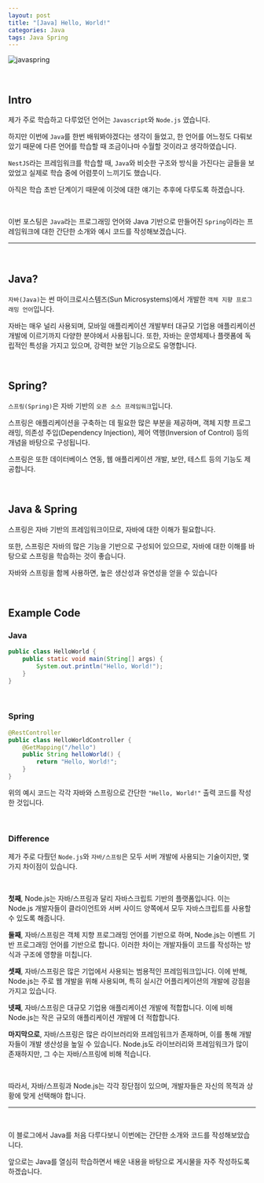 ```yaml
---
layout: post
title: "[Java] Hello, World!"
categories: Java
tags: Java Spring
---
```


![javaspring](https://user-images.githubusercontent.com/108377235/232237661-c321b161-ee7a-42f0-9f9f-0ab51f79fbed.png)

<br/>

## Intro

제가 주로 학습하고 다루었던 언어는 `Javascript`와 `Node.js` 였습니다.

하지만 이번에 `Java`를 한번 배워봐야겠다는 생각이 들었고, 한 언어를 어느정도 다뤄보았기 때문에 다른 언어를 학습할 때 조금이나마 수월할 것이라고 생각하였습니다.

`NestJS`라는 프레임워크를 학습할 때, `Java`와 비슷한 구조와 방식을 가진다는 글들을 보았었고 실제로 학습 중에 어렴풋이 느끼기도 했습니다.

아직은 학습 초반 단계이기 때문에 이것에 대한 얘기는 추후에 다루도록 하겠습니다.

<br/>

이번 포스팅은 `Java`라는 프로그래밍 언어와 Java 기반으로 만들어진 `Spring`이라는 프레임워크에 대한 간단한 소개와 예시 코드를 작성해보겠습니다.

---

<br/>

## Java?

`자바(Java)`는 썬 마이크로시스템즈(Sun Microsystems)에서 개발한 `객체 지향 프로그래밍 언어`입니다.

자바는 매우 널리 사용되며, 모바일 애플리케이션 개발부터 대규모 기업용 애플리케이션 개발에 이르기까지 다양한 분야에서 사용됩니다.
또한, 자바는 운영체제나 플랫폼에 독립적인 특성을 가지고 있으며, 강력한 보안 기능으로도 유명합니다.

<br/>

## Spring?

`스프링(Spring)`은 자바 기반의 `오픈 소스 프레임워크`입니다.

스프링은 애플리케이션을 구축하는 데 필요한 많은 부분을 제공하며, 객체 지향 프로그래밍, 의존성 주입(Dependency Injection), 제어 역행(Inversion of Control) 등의 개념을 바탕으로 구성됩니다.

스프링은 또한 데이터베이스 연동, 웹 애플리케이션 개발, 보안, 테스트 등의 기능도 제공합니다.

<br/>

## Java & Spring

스프링은 자바 기반의 프레임워크이므로, 자바에 대한 이해가 필요합니다.

또한, 스프링은 자바의 많은 기능을 기반으로 구성되어 있으므로, 자바에 대한 이해를 바탕으로 스프링을 학습하는 것이 좋습니다.

자바와 스프링을 함께 사용하면, 높은 생산성과 유연성을 얻을 수 있습니다

<br/>

## Example Code

### Java

```java
public class HelloWorld {
    public static void main(String[] args) {
        System.out.println("Hello, World!");
    }
}
```

<br/>

### Spring

```java
@RestController
public class HelloWorldController {
    @GetMapping("/hello")
    public String helloWorld() {
        return "Hello, World!";
    }
}
```

위의 예시 코드는 각각 자바와 스프링으로 간단한 `"Hello, World!"` 출력 코드를 작성한 것입니다.

<br/>

### Difference

제가 주로 다뤘던 `Node.js`와 `자바/스프링`은 모두 서버 개발에 사용되는 기술이지만, 몇 가지 차이점이 있습니다.

<br/>

**첫째**, Node.js는 자바/스프링과 달리 자바스크립트 기반의 플랫폼입니다. 이는 Node.js 개발자들이 클라이언트와 서버 사이드 양쪽에서 모두 자바스크립트를 사용할 수 있도록 해줍니다.

**둘째**, 자바/스프링은 객체 지향 프로그래밍 언어를 기반으로 하며, Node.js는 이벤트 기반 프로그래밍 언어를 기반으로 합니다. 이러한 차이는 개발자들이 코드를 작성하는 방식과 구조에 영향을 미칩니다.

**셋째**, 자바/스프링은 많은 기업에서 사용되는 범용적인 프레임워크입니다. 이에 반해, Node.js는 주로 웹 개발을 위해 사용되며, 특히 실시간 어플리케이션의 개발에 강점을 가지고 있습니다.

**넷째**, 자바/스프링은 대규모 기업용 애플리케이션 개발에 적합합니다. 이에 비해 Node.js는 작은 규모의 애플리케이션 개발에 더 적합합니다.

**마지막으로**, 자바/스프링은 많은 라이브러리와 프레임워크가 존재하며, 이를 통해 개발자들이 개발 생산성을 높일 수 있습니다. Node.js도 라이브러리와 프레임워크가 많이 존재하지만, 그 수는 자바/스프링에 비해 적습니다.

<br/>

따라서, 자바/스프링과 Node.js는 각각 장단점이 있으며, 개발자들은 자신의 목적과 상황에 맞게 선택해야 합니다.

---

<br/>

이 블로그에서 Java를 처음 다루다보니 이번에는 간단한 소개와 코드를 작성해보았습니다.

앞으로는 Java를 열심히 학습하면서 배운 내용을 바탕으로 게시물을 자주 작성하도록 하겠습니다.
